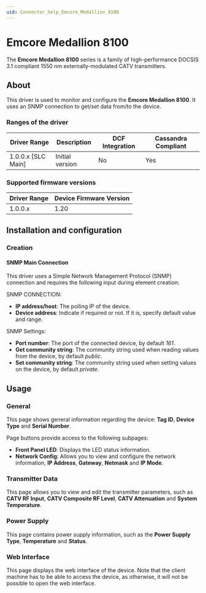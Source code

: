```yaml
---
uid: Connector_help_Emcore_Medallion_8100
---
```


# Emcore Medallion 8100

The **Emcore Medallion 8100** series is a family of high-performance DOCSIS 3.1 compliant 1550 nm externally-modulated CATV transmitters.

## About

This driver is used to monitor and configure the **Emcore Medallion 8100**. It uses an SNMP connection to get/set data from/to the device.

### Ranges of the driver

| **Driver Range**     | **Description** | **DCF Integration** | **Cassandra Compliant** |
|----------------------|-----------------|---------------------|-------------------------|
| 1.0.0.x \[SLC Main\] | Initial version | No                  | Yes                     |

### Supported firmware versions

| **Driver Range** | **Device Firmware Version** |
|------------------|-----------------------------|
| 1.0.0.x          | 1.20                        |

## Installation and configuration

### Creation

#### SNMP Main Connection

This driver uses a Simple Network Management Protocol (SNMP) connection and requires the following input during element creation:

SNMP CONNECTION:

- **IP address/host**: The polling IP of the device.
- **Device address**: Indicate if required or not. If it is, specify default value and range.

SNMP Settings:

- **Port number**: The port of the connected device, by default *161*.
- **Get community string**: The community string used when reading values from the device, by default *public*.
- **Set community string**: The community string used when setting values on the device, by default *private*.

## Usage

### General

This page shows general information regarding the device: **Tag ID**, **Device Type** and **Serial Number**.

Page buttons provide access to the following subpages:

- **Front Panel LED**: Displays the LED status information.
- **Network Config**: Allows you to view and configure the network information, **IP Address**, **Gateway**, **Netmask** and **IP Mode**.

### Transmitter Data

This page allows you to view and edit the transmitter parameters, such as **CATV RF Input**, **CATV Composite RF Level**, **CATV Attenuation** and **System Temperature**.

### Power Supply

This page contains power supply information, such as the **Power Supply Type**, **Temperature** and **Status**.

### Web Interface

This page displays the web interface of the device. Note that the client machine has to be able to access the device, as otherwise, it will not be possible to open the web interface.
